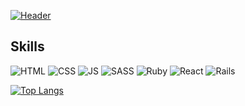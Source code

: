 [![Header](https://user-images.githubusercontent.com/85211112/153618867-4d2a57ee-88f8-4220-9615-a099fdd20128.png)](https://easia1.github.io/portfolio)

## Skills

![HTML](https://img.shields.io/badge/HTML-239120?style=for-the-badge&logo=html5&logoColor=white&color=003249) ![CSS](https://img.shields.io/badge/CSS-239120?&style=for-the-badge&logo=css3&logoColor=white&color=003249) ![JS](https://img.shields.io/badge/JavaScript-F7DF1E?style=for-the-badge&logo=javascript&logoColor=white&color=003249) ![SASS](https://img.shields.io/badge/Sass-CC6699?style=for-the-badge&logo=sass&logoColor=white&color=003249) ![Ruby](https://img.shields.io/badge/Ruby-CC342D?style=for-the-badge&logo=ruby&logoColor=white&color=003249) ![React](https://img.shields.io/badge/React-20232A?style=for-the-badge&logo=react&logoColor=white&color=003249) ![Rails](https://img.shields.io/badge/Ruby_on_Rails-CC0000?style=for-the-badge&logo=ruby-on-rails&logoColor=white&color=003249)

<!--![Eman's GitHub stats](https://github-readme-stats.vercel.app/api?username=easia1&count_private=true&show_icons=true&title_color=7fcdd6&text_color=ffffff&icon_color=7fcdd6&hide_border=true&bg_color=003249) -->

[![Top Langs](https://github-readme-stats.vercel.app/api/top-langs/?username=easia1&layout=compact&count_private=true&show_icons=true&title_color=7fcdd6&text_color=ffffff&icon_color=7fcdd6&hide_border=true&bg_color=003249)](https://github.com/easia1)


<!--
### Hi there 👋


**easia1/easia1** is a ✨ _special_ ✨ repository because its `README.md` (this file) appears on your GitHub profile.

Here are some ideas to get you started:

- 🔭 I’m currently working on ...
- 🌱 I’m currently learning ...
- 👯 I’m looking to collaborate on ...
- 🤔 I’m looking for help with ...
- 💬 Ask me about ...
- 📫 How to reach me: ...
- 😄 Pronouns: ...
- ⚡ Fun fact: ...
-->
